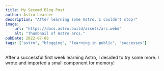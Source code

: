 ```yaml
---
title: My Secomd Blog Post
author: Astro Learner
description: "After learning some Astro, I couldn't stop!"
image:
    url: "https://docs.astro.build/assets/arc.webd"
    alt: "Thumbnail of Astro arcs."
pubDate: 2022-07-08
tags: ["astro", "blogging", "learning in public", "successes"]
---
```


After a successful first week learning Astro, I decided to try some more. I wrote and imported a small component for memory!